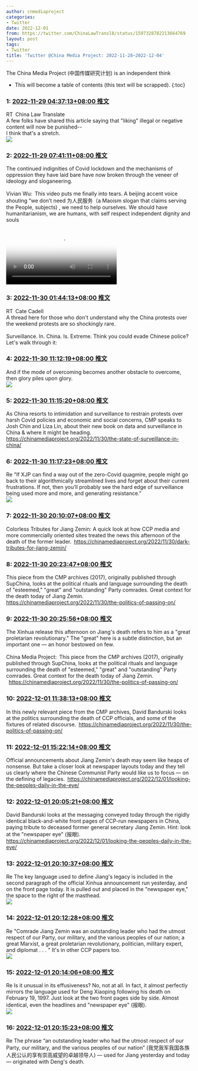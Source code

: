 ```yaml
---
author: cnmediaproject
categories:
- Twitter
date: 2022-12-01
from: https://twitter.com/ChinaLawTransl8/status/1597328782213664769
layout: post
tags:
- Twitter
title: 'Twitter @China Media Project: 2022-11-28~2022-12-04'
---
```


The China Media Project (中国传媒研究计划) is an independent think

* This will become a table of contents (this text will be scrapped).
{:toc}

### 1: [2022-11-29 04:37:13+08:00 推文](https://twitter.com/ChinaLawTransl8/status/1597328782213664769)

RT China Law Translate<br>A few folks have shared this article saying that "liking" illegal or negative content will now be punished-- <br>I think that's a stretch.<br><img style="" src="https://pbs.twimg.com/media/FirZYOnWAAEpxKJ?format=jpg&amp;name=orig" referrerpolicy="no-referrer">

### 2: [2022-11-29 07:41:11+08:00 推文](https://twitter.com/cnmediaproject/status/1597375078685061120)

The continued indignities of Covid lockdown and the mechanisms of oppression they have laid bare have now broken through the veneer of ideology and sloganeering.<br><br>Vivian Wu: This video puts me finally into tears. A beijing accent voice shouting “we don’t need 为人民服务（a Maoism slogan that claims serving the People, subjects) , we need to help ourselves. We should have humanitarianism, we are humans, with self respect independent dignity and souls<br><br><video src="https://video.twimg.com/ext_tw_video/1596890903557427201/pu/vid/720x1280/tEUwuppfxumlhCY3.mp4?tag=12" controls="controls" poster="https://pbs.twimg.com/ext_tw_video_thumb/1596890903557427201/pu/img/I6QseTeUVWAudlV-.jpg"></video>

### 3: [2022-11-30 01:44:13+08:00 推文](https://twitter.com/catecadell/status/1597647634960818176)

RT Cate Cadell<br>A thread here for those who don't understand why the China protests over the weekend protests are so shockingly rare. <br><br>Surveillance. In. China. Is. Extreme. Think you could evade Chinese police? Let's walk through it:

### 4: [2022-11-30 11:12:19+08:00 推文](https://twitter.com/cnmediaproject/status/1597790601659187202)

And if the mode of overcoming becomes another obstacle to overcome, then glory piles upon glory.<br><img style="" src="https://pbs.twimg.com/media/Fix-EHbaYAEFfKU?format=jpg&amp;name=orig" referrerpolicy="no-referrer">

### 5: [2022-11-30 11:15:20+08:00 推文](https://twitter.com/cnmediaproject/status/1597791362409451521)

As China resorts to intimidation and surveillance to restrain protests over harsh Covid policies and economic and social concerns, CMP speaks to Josh Chin and Liza Lin, about their new book on data and surveillance in China &amp; where it might be heading. <a href="https://chinamediaproject.org/2022/11/30/the-state-of-surveillance-in-china/" target="_blank" rel="noopener noreferrer">https://chinamediaproject.org/2022/11/30/the-state-of-surveillance-in-china/</a>

### 6: [2022-11-30 11:17:23+08:00 推文](https://twitter.com/cnmediaproject/status/1597791874345238528)

Re "If XJP can find a way out of the zero-Covid quagmire, people might go back to their algorithmically streamlined lives and forget about their current frustrations. If not, then you’ll probably see the hard edge of surveillance being used more and more, and generating resistance."<br><img style="" src="https://pbs.twimg.com/media/Fix_I-8aMAI4O8U?format=jpg&amp;name=orig" referrerpolicy="no-referrer">

### 7: [2022-11-30 20:10:07+08:00 推文](https://twitter.com/cnmediaproject/status/1597925944769273856)

Colorless Tributes for Jiang Zemin: A quick look at how CCP media and more commercially oriented sites treated the news this afternoon of the death of the former leader. <a href="https://chinamediaproject.org/2022/11/30/dark-tributes-for-jiang-zemin/" target="_blank" rel="noopener noreferrer">https://chinamediaproject.org/2022/11/30/dark-tributes-for-jiang-zemin/</a>

### 8: [2022-11-30 20:23:47+08:00 推文](https://twitter.com/cnmediaproject/status/1597929380961189896)

This piece from the CMP archives (2017), originally published through SupChina, looks at the political rituals and language surrounding the death of "esteemed," "great" and "outstanding" Party comrades. Great context for the death today of Jiang Zemin. <a href="https://chinamediaproject.org/2022/11/30/the-politics-of-passing-on/" target="_blank" rel="noopener noreferrer">https://chinamediaproject.org/2022/11/30/the-politics-of-passing-on/</a>

### 9: [2022-11-30 20:25:56+08:00 推文](https://twitter.com/cnmediaproject/status/1597929924052267009)

The Xinhua release this afternoon on Jiang's death refers to him as a "great proletarian revolutionary." The "great" here is a subtle distinction, but an important one — an honor bestowed on few.<br><br>China Media Project: This piece from the CMP archives (2017), originally published through SupChina, looks at the political rituals and language surrounding the death of "esteemed," "great" and "outstanding" Party comrades. Great context for the death today of Jiang Zemin.<br> <a href="https://chinamediaproject.org/2022/11/30/the-politics-of-passing-on/" target="_blank" rel="noopener noreferrer">https://chinamediaproject.org/2022/11/30/the-politics-of-passing-on/</a>

### 10: [2022-12-01 11:38:13+08:00 推文](https://twitter.com/cnmediaproject/status/1598159507427069952)

In this newly relevant piece from the CMP archives, David Bandurski looks at the politics surrounding the death of CCP officials, and some of the fixtures of related discourse. <a href="https://chinamediaproject.org/2022/11/30/the-politics-of-passing-on/" target="_blank" rel="noopener noreferrer">https://chinamediaproject.org/2022/11/30/the-politics-of-passing-on/</a>

### 11: [2022-12-01 15:22:14+08:00 推文](https://twitter.com/cnmediaproject/status/1598215882161152006)

Official announcements about Jiang Zemin's death may seem like heaps of nonsense. But take a closer look at newspaper layouts today and they tell us clearly where the Chinese Communist Party would like us to focus — on the defining of legacies. <a href="https://chinamediaproject.org/2022/12/01/looking-the-peoples-daily-in-the-eye/" target="_blank" rel="noopener noreferrer">https://chinamediaproject.org/2022/12/01/looking-the-peoples-daily-in-the-eye/</a>

### 12: [2022-12-01 20:05:21+08:00 推文](https://twitter.com/cnmediaproject/status/1598287129297448960)

David Bandurski looks at the messaging conveyed today through the rigidly identical black-and-white front pages of CCP-run newspapers in China, paying tribute to deceased former general secretary Jiang Zemin. Hint: look at the "newspaper eye" (报眼). <a href="https://chinamediaproject.org/2022/12/01/looking-the-peoples-daily-in-the-eye/" target="_blank" rel="noopener noreferrer">https://chinamediaproject.org/2022/12/01/looking-the-peoples-daily-in-the-eye/</a>

### 13: [2022-12-01 20:10:37+08:00 推文](https://twitter.com/cnmediaproject/status/1598288456295534593)

Re The key language used to define Jiang's legacy is included in the second paragraph of the official Xinhua announcement run yesterday, and on the front page today. It is pulled out and placed in the "newspaper eye," the space to the right of the masthead.<br><img style="" src="https://pbs.twimg.com/media/Fi5C3nSaUAEziZO?format=jpg&amp;name=orig" referrerpolicy="no-referrer">

### 14: [2022-12-01 20:12:28+08:00 推文](https://twitter.com/cnmediaproject/status/1598288920336564224)

Re "Comrade Jiang Zemin was an outstanding leader who had the utmost respect of our Party, our military, and the various peoples of our nation; a great Marxist, a great proletarian revolutionary, politician, military expert, and diplomat . . . " It's in other CCP papers too.<br><img style="" src="https://pbs.twimg.com/media/Fi5DSvfacAMnhjT?format=jpg&amp;name=orig" referrerpolicy="no-referrer">

### 15: [2022-12-01 20:14:06+08:00 推文](https://twitter.com/cnmediaproject/status/1598289334406623232)

Re Is it unusual in its effusiveness? No, not at all. In fact, it almost perfectly mirrors the language used for Deng Xiaoping following his death on February 19, 1997. Just look at the two front pages side by side. Almost identical, even the headlines and "newspaper eye" (报眼).<br><img style="" src="https://pbs.twimg.com/media/Fi5Dld-aEAI8x1p?format=jpg&amp;name=orig" referrerpolicy="no-referrer">

### 16: [2022-12-01 20:15:23+08:00 推文](https://twitter.com/cnmediaproject/status/1598289657103806464)

Re The phrase “an outstanding leader who had the utmost respect of our Party, our military, and the various peoples of our nation” (我党我军我国各族人民公认的享有崇高威望的卓越领导人) — used for Jiang yesterday and today — originated with Deng's death.


